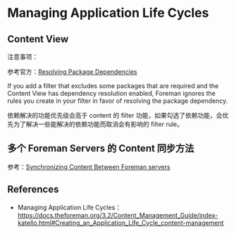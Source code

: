 # Managing Application Life Cycles

















## Content View





注意事项：

参考官方：[Resolving Package Dependencies](https://docs.theforeman.org/3.2/Content_Management_Guide/index-katello.html#Resolving_Package_Dependencies_content-management)

If you add a filter that excludes some packages that are required and the Content View has dependency resolution enabled, Foreman ignores the rules you create in your filter in favor of resolving the package dependency.

依赖解决的功能优先级会高于 content 的 filter 功能，如果勾选了依赖功能，会优先为了解决一些能解决的依赖功能而取消会有影响的 filter rule。 







## 多个 Foreman Servers 的 Content 同步方法

参考：[Synchronizing Content Between Foreman servers](https://docs.theforeman.org/3.2/Content_Management_Guide/index-katello.html#Synchronizing_Content_Between_Servers_content-management)









## References

- Managing Application Life Cycles：https://docs.theforeman.org/3.2/Content_Management_Guide/index-katello.html#Creating_an_Application_Life_Cycle_content-management

